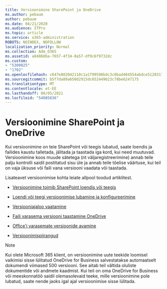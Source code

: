```yaml
---
title: Versioonimine SharePoint ja OneDrive
ms.author: pebaum
author: pebaum
ms.date: 04/21/2020
ms.audience: ITPro
ms.topic: article
ms.service: o365-administration
ROBOTS: NOINDEX, NOFOLLOW
localization_priority: Normal
ms.collection: Adm_O365
ms.assetid: a84868ba-7657-4f34-8a57-df9c6f9732dc
ms.custom:
- "5300025"
- "1702"
ms.openlocfilehash: c647e802042110c1a1f99598bdc3c0bad404554abdce5120317fdbf00f7dca4d
ms.sourcegitcommit: b5f7da89a650d2915dc652449623c78be6247175
ms.translationtype: MT
ms.contentlocale: et-EE
ms.lasthandoff: 08/05/2021
ms.locfileid: "54085836"
---
```

# <a name="versioning-in-sharepoint-and-onedrive"></a>Versioonimine SharePoint ja OneDrive 


Kui versioonimine on teie SharePoint või teegis lubatud, saate loendis ja failides kaustu talletada, jälitada ja taastada iga kord, kui need muutuvad. Versioonimine koos muude sätetega (nt väljaregistreerimine) annab teile palju kontrolli saidil postitatud sisu üle ja annab teile tõelise väärtuse, kui teil on vaja üksuse või faili vana versiooni vaadata või taastada.

Lisateavet versioonimise kohta leiate allpool toodud artiklitest.

- [Versioonimine toimib SharePoint loendis või teegis](https://support.office.com/article/how-does-versioning-work-in-a-sharepoint-list-or-library-0f6cd105-974f-44a4-aadb-43ac5bdfd247)

- [Loendi või teegi versioonimise lubamine ja konfigureerimine](https://support.office.com/article/enable-and-configure-versioning-for-a-list-or-library-1555d642-23ee-446a-990a-bcab618c7a37?ocmsassetID=HA102772148&amp;CTT=3&amp;CorrelationId=52441bb1-a619-4375-89d5-19d28769890f)

- [Versiooniajaloo vaatamine](https://support.office.com/article/View-the-version-history-of-an-item-or-file-in-a-list-or-library-53262060-5092-424D-A50B-C798B0EC32B1)

- [Faili varasema versiooni taastamine OneDrive](https://support.office.com/article/restore-a-previous-version-of-a-file-in-onedrive-159cad6d-d76e-4981-88ef-de6e96c93893)

- [Office'i varasemate versioonide avamine](https://support.office.com/article/view-previous-versions-of-office-files-5c1e076f-a9c9-41b8-8ace-f77b9642e2c2)

- [Versioonimispiirangud](https://docs.microsoft.com/office365/servicedescriptions/sharepoint-online-service-description/sharepoint-online-limits)

>[!Note] 
>Kui olete Microsoft 365 klient, on versioonimine uute teekide loomisel vaikimisi sisse lülitatud OneDrive for Business salvestatakse automaatselt dokumendi viimased 500 versiooni. See aitab teil vältida oluliste dokumentide või andmete kaadmist. Kui teil on oma OneDrive for Business või meeskonnatöö saidil olemasolevaid teeke, mille versioonimine pole lubatud, saate nende jaoks igal ajal versioonimise sisse lülitada.


